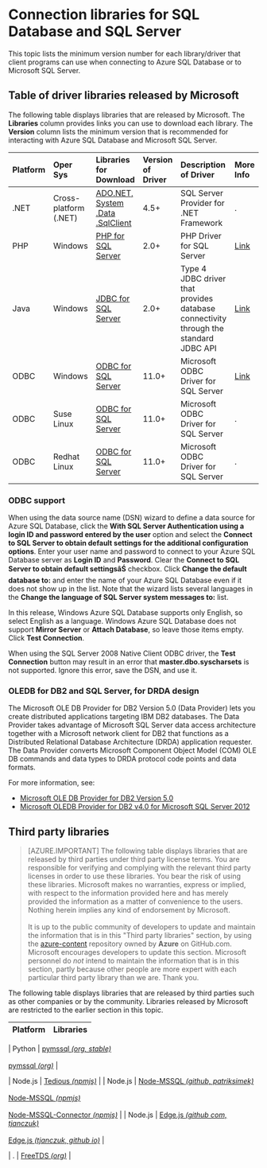 <properties
	pageTitle="Connection libraries for SQL Database and SQL Server"
	description="Lists the minimum version number for each driver that client programs can use to connect to Azure SQL Database or to Microsoft SQL Server. A link is provided for version information about drivers that are released by the community rather than by Microsoft."
	services="sql-database"
	documentationCenter=""
	authors="pehteh"
	manager="jeffreyg"
	editor="genemi"/>

<tags
	ms.service="sql-database"
	ms.date="12/01/2015"
	wacn.date=""/>

# Connection libraries for SQL Database and SQL Server

This topic lists the minimum version number for each library/driver that client programs can use when connecting to Azure SQL Database or to Microsoft SQL Server.

## Table of driver libraries released by Microsoft

The following table displays libraries that are released by Microsoft. The **Libraries** column provides links you can use to download each library. The **Version** column lists the minimum version that is recommended for interacting with Azure SQL Database and Microsoft SQL Server.

| Platform | Oper Sys | Libraries<br/>for Download | Version<br/>of Driver | Description<br/>of Driver | More<br/>Info |
| :--- | :--- | :--- | :--- | :--- | :-- |
| .NET | Cross-platform (.NET) | [ADO.NET, System .Data <!-- deleted by customization .SqlClient](http://www.microsoft.com/download/details.aspx?id=30653) --><!-- keep by customization: begin --> .SqlClient](http://www.microsoft.com/zh-cn/download/details.aspx?id=30653) <!-- keep by customization: end --> | 4.5+ | SQL Server Provider for .NET Framework |. |
| PHP | Windows | [PHP for SQL <!-- deleted by customization Server](http://www.microsoft.com/download/details.aspx?id=20098) --><!-- keep by customization: begin --> Server](http://www.microsoft.com/zh-cn/download/details.aspx?id=20098) <!-- keep by customization: end --> | 2.0+ | PHP Driver for SQL Server | [Link](http://msdn.microsoft.com/zh-cn/library/dn865013.aspx) |
| Java | Windows | [JDBC for SQL <!-- deleted by customization Server](https://www.microsoft.com/download/details.aspx?id=11774) --><!-- keep by customization: begin --> Server](http://www.microsoft.com/zh-cn/download/details.aspx?id=11774) <!-- keep by customization: end --> | 2.0+ |  Type 4 JDBC driver that provides database connectivity through the standard JDBC API | [Link](http://msdn.microsoft.com/zh-cn/library/dn425070.aspx) |
| ODBC | Windows | [ODBC for SQL <!-- deleted by customization Server](http://www.microsoft.com/download/details.aspx?id=36434) --><!-- keep by customization: begin --> Server](http://www.microsoft.com/zh-cn/download/details.aspx?id=36434) <!-- keep by customization: end --> | 11.0+ | Microsoft ODBC Driver for SQL Server | [Link](http://msdn.microsoft.com/zh-cn/library/jj730308.aspx) |
| ODBC | Suse Linux | [ODBC for SQL <!-- deleted by customization Server](http://www.microsoft.com/download/details.aspx?id=34687) --><!-- keep by customization: begin --> Server](http://www.microsoft.com/zh-cn/download/details.aspx?id=34687) <!-- keep by customization: end --> | 11.0+ | Microsoft ODBC Driver for SQL Server |. |
| ODBC | Redhat Linux | [ODBC for SQL <!-- deleted by customization Server](http://www.microsoft.com/download/details.aspx?id=34687) --><!-- keep by customization: begin --> Server](http://www.microsoft.com/zh-cn/download/details.aspx?id=34687) <!-- keep by customization: end --> | 11.0+ | Microsoft ODBC Driver for SQL Server |. |

### ODBC support

When using the data source name (DSN) wizard to define a data source for Azure SQL Database, click the **With SQL Server Authentication using a login ID and password entered by the user** option and select the **Connect to SQL Server to obtain default settings for the additional configuration options**. Enter your user name and password to connect to your Azure SQL Database server as **Login ID** and **Password**. Clear the **Connect to SQL Server to obtain default settingsâŚ** checkbox. Click **Change the default database to:** and enter the name of your Azure SQL Database even if it does not show up in the list. Note that the wizard lists several languages in the **Change the language of SQL Server system messages to:** list.

In this release, Windows Azure SQL Database supports only English, so select English as a language. Windows Azure SQL Database does not support **Mirror Server** or **Attach Database**, so leave those items empty. Click **Test Connection**.

When using the SQL Server 2008 Native Client ODBC driver, the **Test Connection** button may result in an error that **master.dbo.syscharsets** is not supported. Ignore this error, save the DSN, and use it.

### OLEDB for DB2 and SQL Server, for DRDA design

The Microsoft OLE DB Provider for DB2 Version 5.0 (Data Provider) lets you create distributed applications targeting IBM DB2 databases. The Data Provider takes advantage of Microsoft SQL Server data access architecture together with a Microsoft network client for DB2 that functions as a Distributed Relational Database Architecture (DRDA) application requester. The Data Provider converts Microsoft Component Object Model (COM) OLE DB commands and data types to DRDA protocol code points and data formats.

For more information, see:

- [Microsoft OLE DB Provider for DB2 Version 5.0](http://msdn.microsoft.com/zh-cn/library/dn745875.aspx)
- [Microsoft OLEDB Provider for DB2 v4.0 for Microsoft SQL Server <!-- deleted by customization 2012](http://www.microsoft.com/download/details.aspx?id=29100) --><!-- keep by customization: begin --> 2012](http://www.microsoft.com/zh-cn/download/details.aspx?id=29100) <!-- keep by customization: end -->

## Third party libraries

> [AZURE.IMPORTANT] The following table displays libraries that are released by third parties under third party license terms. You are responsible for verifying and complying with the relevant third party licenses in order to use these libraries. You bear the risk of using these libraries. Microsoft makes no warranties, express or implied, with respect to the information provided here and has merely provided the information as a matter of convenience to the users. Nothing herein implies any kind of endorsement by Microsoft.
<br/><br/>It is up to the public community of developers to update and maintain the information that is in this "Third party libraries" section, by using the <!-- deleted by customization [azure-content](http://github.com/Azure/azure-content/) --><!-- keep by customization: begin --> [azure-content](http://github.com/Azure/azure-content) <!-- keep by customization: end --> repository owned by **Azure** on GitHub.com. Microsoft encourages developers to update this section. Microsoft personnel do *not* intend to maintain the information that is in this section, partly because other people are more expert with each particular third party library than we are.  Thank you.

The following table displays libraries that are released by third parties such as other companies or by the community. Libraries released by Microsoft are restricted to the earlier section in this topic.

| Platform | Libraries |
| :-- | :-- |
<!-- deleted by customization
| Python | [pymssql *(org, stable)*](http://pymssql.org/en/stable/)<br/><br/>[pymssql *(org)*](http://pymssql.org/) |
-->
<!-- keep by customization: begin -->
| Python | [pymssql *(org, stable)*](http://pymssql.org/en/stable)<br/><br/>[pymssql *(org)*](http://pymssql.org) |
<!-- keep by customization: end -->
| Node.js | [Tedious *(npmjs)*](http://www.npmjs.com/package/tedious) |
| Node.js | [Node-MSSQL *(github, patriksimek)*](https://github.com/patriksimek/node-mssql)<br/><br/>[Node-MSSQL *(npmjs)*](https://www.npmjs.com/package/node-mssql)<br/><br/>[Node-MSSQL-Connector *(npmjs)*](https://www.npmjs.com/package/node-mssql-connector) |
| Node.js | [Edge.js *(github com, tjanczuk)*](https://github.com/tjanczuk/edge)<br/><br/>[Edge.js *(tjanczuk, github <!-- deleted by customization io)*](http://tjanczuk.github.io/edge/) --><!-- keep by customization: begin --> io)*](http://tjanczuk.github.io/edge) <!-- keep by customization: end --> |
<!-- deleted by customization
| . | [FreeTDS *(org)*](http://www.freetds.org/) |
-->
<!-- keep by customization: begin -->
| . | [FreeTDS *(org)*](http://www.freetds.org) |
<!-- keep by customization: end -->

<!--
https://en.wikipedia.org/wiki/Draft:Microsoft_SQL_Server_Libraries/Drivers
-->
